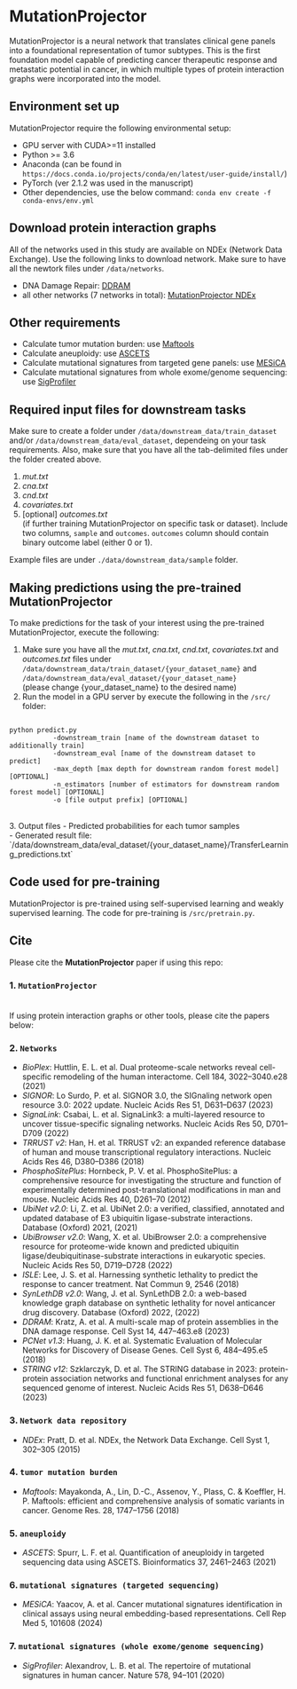 # MutationProjector
MutationProjector is a neural network that translates clinical gene panels into a foundational representation of tumor subtypes. This is the first foundation model capable of predicting cancer therapeutic response and metastatic potential in cancer, in which multiple types of protein interaction graphs were incorporated into the model. 

## Environment set up
MutationProjector require the following environmental setup:
- GPU server with CUDA>=11 installed
- Python >= 3.6
- Anaconda (can be found in `https://docs.conda.io/projects/conda/en/latest/user-guide/install/`)
- PyTorch (ver 2.1.2 was used in the manuscript)
- Other dependencies, use the below command:
`conda env create -f conda-envs/env.yml`

## Download protein interaction graphs
All of the networks used in this study are available on NDEx (Network Data Exchange).
Use the following links to download network. Make sure to have all the newtork files under `/data/networks`.
- DNA Damage Repair: [DDRAM](https://www.ndexbio.org/viewer/networks/748395aa-0abd-11ec-b666-0ac135e8bacf)
- all other networks (7 networks in total): [MutationProjector NDEx](https://www.ndexbio.org/#/networkset/c84a818c-252c-11f0-9806-005056ae3c32?accesskey=503563dfc8742d58e96b755a1355978a0ca8a9d4737bfd403fc2ebabe51780e3)


## Other requirements
- Calculate tumor mutation burden: use [Maftools](https://www.bioconductor.org/packages/release/bioc/html/maftools.html)
- Calculate aneuploidy: use [ASCETS](https://github.com/beroukhim-lab/ascets)
- Calculate mutational signatures from targeted gene panels: use [MESiCA](https://pmc.ncbi.nlm.nih.gov/articles/PMC11228799/)
- Calculate mutational signatures from whole exome/genome sequencing: use [SigProfiler](https://cancer.sanger.ac.uk/signatures/tools/)



## Required input files for downstream tasks
Make sure to create a folder under `/data/downstream_data/train_dataset` and/or `/data/downstream_data/eval_dataset`, dependeing on your task requirements.
Also, make sure that you have all the tab-delimited files under the folder created above. 
1. *mut.txt*
2. *cna.txt*
3. *cnd.txt*
4. *covariates.txt*
5. [optional] *outcomes.txt*<br>(if further training MutationProjector on specific task or dataset). Include two columns, `sample` and `outcomes`. `outcomes` column should contain binary outcome label (either 0 or 1). 


Example files are under `./data/downstream_data/sample` folder.




## Making predictions using the pre-trained MutationProjector
To make predictions for the task of your interest using the pre-trained MutationProjector, execute the following:
1. Make sure you have all the *mut.txt*, *cna.txt*, *cnd.txt*, *covariates.txt* and *outcomes.txt* files under `/data/downstream_data/train_dataset/{your_dataset_name}` and `/data/downstream_data/eval_dataset/{your_dataset_name}`<br>
(please change {your_dataset_name} to the desired name)<br>
2. Run the model in a GPU server by execute the following in the `/src/` folder:<br>
<pre><code>
python predict.py 
		   -downstream_train [name of the downstream dataset to additionally train] 
		   -downstream_eval [name of the downstream dataset to predict] 
		   -max_depth [max depth for downstream random forest model] [OPTIONAL] 
		   -n_estimators [number of estimators for downstream random forest model] [OPTIONAL] 
		   -o [file output prefix] [OPTIONAL]  
</pre></code>
<br>				   
3. Output files 
- Predicted probabilities for each tumor samples<br>
- Generated result file: `/data/downstream_data/eval_dataset/{your_dataset_name}/TransferLearning_predictions.txt`

## Code used for pre-training
MutationProjector is pre-trained using self-supervised learning and weakly supervised learning. 
The code for pre-training is `/src/pretrain.py`.


## Cite
Please cite the **MutationProjector** paper if using this repo:
### 1. `MutationProjector`<br><br>
If using protein interaction graphs or other tools, please cite the papers below:<br>
### 2. `Networks`
- *BioPlex*: Huttlin, E. L. et al. Dual proteome-scale networks reveal cell-specific remodeling of the human interactome. Cell 184, 3022–3040.e28 (2021)
- *SIGNOR*: Lo Surdo, P. et al. SIGNOR 3.0, the SIGnaling network open resource 3.0: 2022 update. Nucleic Acids Res 51, D631–D637 (2023)
- *SignaLink*: Csabai, L. et al. SignaLink3: a multi-layered resource to uncover tissue-specific signaling networks. Nucleic Acids Res 50, D701–D709 (2022)
- *TRRUST v2*: Han, H. et al. TRRUST v2: an expanded reference database of human and mouse transcriptional regulatory interactions. Nucleic Acids Res 46, D380–D386 (2018)
- *PhosphoSitePlus*: Hornbeck, P. V. et al. PhosphoSitePlus: a comprehensive resource for investigating the structure and function of experimentally determined post-translational modifications in man and mouse. Nucleic Acids Res 40, D261–70 (2012)
- *UbiNet v2.0*: Li, Z. et al. UbiNet 2.0: a verified, classified, annotated and updated database of E3 ubiquitin ligase-substrate interactions. Database (Oxford) 2021, (2021)
- *UbiBrowser v2.0*: Wang, X. et al. UbiBrowser 2.0: a comprehensive resource for proteome-wide known and predicted ubiquitin ligase/deubiquitinase-substrate interactions in eukaryotic species. Nucleic Acids Res 50, D719–D728 (2022)
- *ISLE*: Lee, J. S. et al. Harnessing synthetic lethality to predict the response to cancer treatment. Nat Commun 9, 2546 (2018)
- *SynLethDB v2.0*: Wang, J. et al. SynLethDB 2.0: a web-based knowledge graph database on synthetic lethality for novel anticancer drug discovery. Database (Oxford) 2022, (2022)
- *DDRAM*: Kratz, A. et al. A multi-scale map of protein assemblies in the DNA damage response. Cell Syst 14, 447–463.e8 (2023)
- *PCNet v1.3*: Huang, J. K. et al. Systematic Evaluation of Molecular Networks for Discovery of Disease Genes. Cell Syst 6, 484–495.e5 (2018)
- *STRING v12*: Szklarczyk, D. et al. The STRING database in 2023: protein-protein association networks and functional enrichment analyses for any sequenced genome of interest. Nucleic Acids Res 51, D638–D646 (2023)<br>
### 3. `Network data repository`
- *NDEx*: Pratt, D. et al. NDEx, the Network Data Exchange. Cell Syst 1, 302–305 (2015)<br>
### 4. `tumor mutation burden`
- *Maftools*: Mayakonda, A., Lin, D.-C., Assenov, Y., Plass, C. & Koeffler, H. P. Maftools: efficient and comprehensive analysis of somatic variants in cancer. Genome Res. 28, 1747–1756 (2018)<br>
### 5. `aneuploidy`
- *ASCETS*: Spurr, L. F. et al. Quantification of aneuploidy in targeted sequencing data using ASCETS. Bioinformatics 37, 2461–2463 (2021)<br>
### 6. `mutational signatures (targeted sequencing)`
- *MESiCA*: Yaacov, A. et al. Cancer mutational signatures identification in clinical assays using neural embedding-based representations. Cell Rep Med 5, 101608 (2024)<br>
### 7. `mutational signatures (whole exome/genome sequencing)`
- *SigProfiler*: Alexandrov, L. B. et al. The repertoire of mutational signatures in human cancer. Nature 578, 94–101 (2020)
